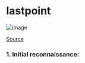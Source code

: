 # lastpoint

![image](https://user-images.githubusercontent.com/61876488/144350159-7f1593ac-038a-4531-82e5-81c0bb4fcbb2.png)


[Source](https://github.com/antoinenguyen-09/All_CTF_write-ups/tree/master/ISITDTU%20CTF/2021/web/last%20point/source)

### 1. Initial reconnaissance:




